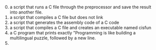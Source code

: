 0. a script that runs a C file through the preprocessor and save the result into another file.
1. a script that compiles a C file but does not link
2. a script that generates the assembly code of a C code
3. a script that compiles a C file and creates an executable named cisfun
4. a C program that prints exactly "Programming is like building a multilingual puzzle, followed by a new line.
5. 
